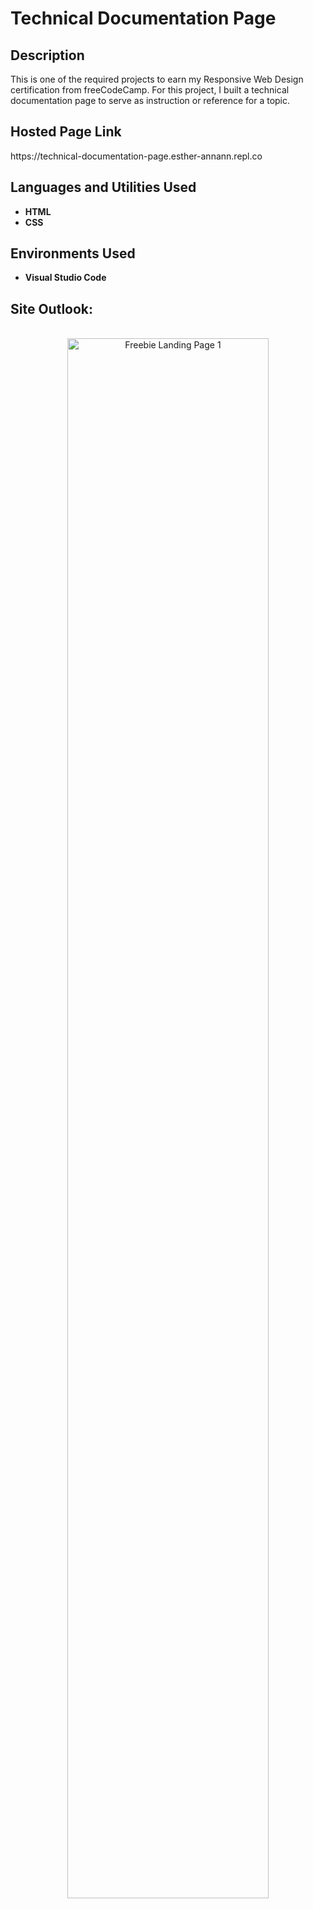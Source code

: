 <h1>Technical Documentation Page</h1>

<h2>Description</h2>
This is one of the required projects to earn my Responsive Web Design certification from freeCodeCamp. For this project, I built a technical documentation page to serve as instruction or reference for a topic.
<br />

<h2>Hosted Page Link</h2>
https://technical-documentation-page.esther-annann.repl.co

<h2>Languages and Utilities Used</h2>

- <b>HTML</b> 
- <b>CSS</b>

<h2>Environments Used </h2>

- <b>Visual Studio Code</b>

<h2>Site Outlook:</h2>

<p align="center">
<br/>
<img src="https://user-images.githubusercontent.com/73527320/189916703-f872ca62-dbf4-4854-984c-cd42772859c0.png" height="80%" width="80%" alt="Freebie Landing Page 1"/>
</P>
